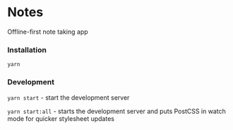# Notes

Offline-first note taking app

### Installation
`yarn`

### Development

`yarn start` - start the development server

`yarn start:all` - starts the development server and puts PostCSS in watch mode for quicker stylesheet updates